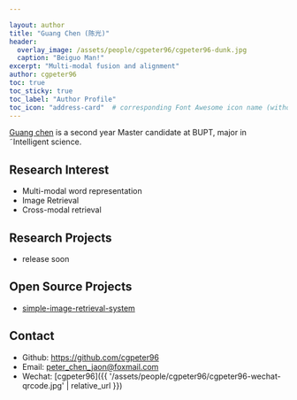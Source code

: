 ```yaml
---

layout: author
title: "Guang Chen (陈光)"
header:
  overlay_image: /assets/people/cgpeter96/cgpeter96-dunk.jpg
  caption: "Beiguo Man!"
excerpt: "Multi-modal fusion and alignment"
author: cgpeter96
toc: true
toc_sticky: true
toc_label: "Author Profile"
toc_icon: "address-card"  # corresponding Font Awesome icon name (without fa prefix)
---
```


[Guang chen]() is a second year Master candidate at BUPT, major in ˜Intelligent science. 

## Research Interest

- Multi-modal word representation
- Image Retrieval
- Cross-modal retrieval

## Research Projects

- release soon

## Open Source Projects

- [simple-image-retrieval-system](https://github.com/cgpeter96/simple-image-retrieval-system)


## Contact

- Github: <https://github.com/cgpeter96>
- Email: <peter_chen_jaon@foxmail.com>
- Wechat: [cgpeter96]({{ '/assets/people/cgpeter96/cgpeter96-wechat-qrcode.jpg' | relative_url }})
